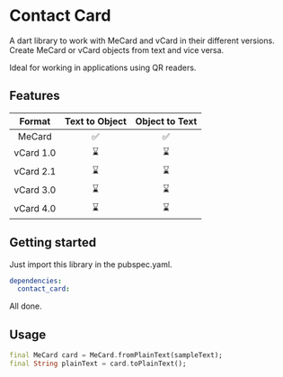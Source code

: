 # Contact Card

A dart library to work with MeCard and vCard in their different versions. Create MeCard or vCard objects from text and vice versa.

Ideal for working in applications using QR readers.

## Features

| Format    | Text to Object | Object to Text |
|:---------:|:--------------:|:--------------:|
| MeCard    |       ✅       |       ✅       |
| vCard 1.0 |       ⌛       |       ⌛       |
| vCard 2.1 |       ⌛       |       ⌛       |
| vCard 3.0 |       ⌛       |       ⌛       |
| vCard 4.0 |       ⌛       |       ⌛       |

## Getting started

Just import this library in the pubspec.yaml.

```yaml
dependencies:
  contact_card:
```

All done.

## Usage

```dart
final MeCard card = MeCard.fromPlainText(sampleText);
final String plainText = card.toPlainText();
```

